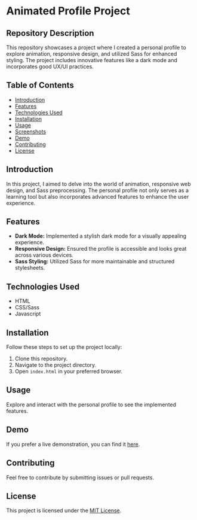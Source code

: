 # Animated Profile Project

## Repository Description

This repository showcases a project where I created a personal profile to explore animation, responsive design, and utilized Sass for enhanced styling. The project includes innovative features like a dark mode and incorporates good UX/UI practices.

## Table of Contents

- [Introduction](#introduction)
- [Features](#features)
- [Technologies Used](#technologies-used)
- [Installation](#installation)
- [Usage](#usage)
- [Screenshots](#screenshots)
- [Demo](#demo)
- [Contributing](#contributing)
- [License](#license)

## Introduction

In this project, I aimed to delve into the world of animation, responsive web design, and Sass preprocessing. The personal profile not only serves as a learning tool but also incorporates advanced features to enhance the user experience.

## Features

- **Dark Mode:** Implemented a stylish dark mode for a visually appealing experience.
- **Responsive Design:** Ensured the profile is accessible and looks great across various devices.
- **Sass Styling:** Utilized Sass for more maintainable and structured stylesheets.

## Technologies Used

- HTML
- CSS/Sass
- Javascript

## Installation

Follow these steps to set up the project locally:

1. Clone this repository.
2. Navigate to the project directory.
3. Open `index.html` in your preferred browser.

## Usage

Explore and interact with the personal profile to see the implemented features.

<!-- ## Screenshots

Include screenshots of the profile to showcase the design and features. -->

## Demo

If you prefer a live demonstration, you can find it [here](https://youssef-hamed-personal-profile.vercel.app/).

## Contributing

Feel free to contribute by submitting issues or pull requests.

## License

This project is licensed under the [MIT License](LICENSE).
